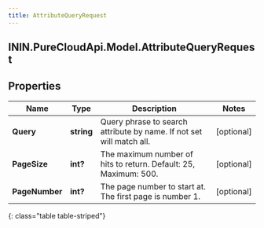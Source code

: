 ```yaml
---
title: AttributeQueryRequest
---
```

## ININ.PureCloudApi.Model.AttributeQueryRequest

## Properties

|Name | Type | Description | Notes|
|------------ | ------------- | ------------- | -------------|
| **Query** | **string** | Query phrase to search attribute by name. If not set will match all. | [optional] |
| **PageSize** | **int?** | The maximum number of hits to return. Default: 25, Maximum: 500. | [optional] |
| **PageNumber** | **int?** | The page number to start at. The first page is number 1. | [optional] |
{: class="table table-striped"}


